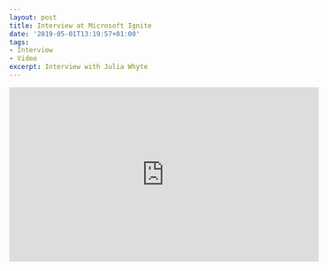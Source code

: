 ```yaml
---
layout: post
title: Interview at Microsoft Ignite
date: '2019-05-01T13:19:57+01:00'
tags:
- Interview
- Video
excerpt: Interview with Julia Whyte
---
```

<iframe width="560" height="315" src="https://www.youtube.com/embed/tga2VzaV-Vg" frameborder="0" allow="accelerometer; autoplay; encrypted-media; gyroscope; picture-in-picture" allowfullscreen></iframe>
